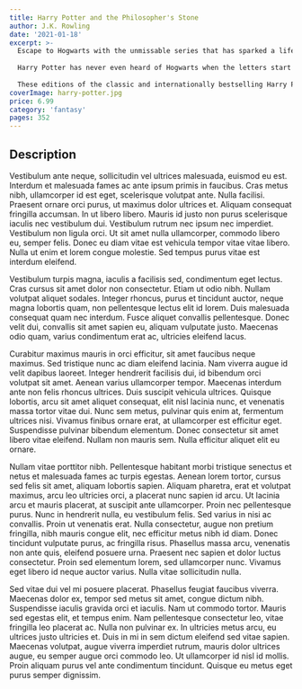 ```yaml
---
title: Harry Potter and the Philosopher's Stone
author: J.K. Rowling
date: '2021-01-18'
excerpt: >-
  Escape to Hogwarts with the unmissable series that has sparked a lifelong reading journey for children and families all over the world. The magic starts here.
  
  Harry Potter has never even heard of Hogwarts when the letters start dropping on the doormat at number four, Privet Drive. Addressed in green ink on yellowish parchment with a purple seal, they are swiftly confiscated by his grisly aunt and uncle. Then, on Harry's eleventh birthday, a great beetle-eyed giant of a man called Rubeus Hagrid bursts in with some astonishing news: Harry Potter is a wizard, and he has a place at Hogwarts School of Witchcraft and Wizardry. The magic starts here!
  
  These editions of the classic and internationally bestselling Harry Potter series feature thrilling jacket artwork by award-winning illustrator Jonny Duddle. They are the perfect starting point for anyone who's ready to lose themselves in the greatest children's story of all time.
coverImage: harry-potter.jpg
price: 6.99
category: 'fantasy'
pages: 352
---
```


## Description

Vestibulum ante neque, sollicitudin vel ultrices malesuada, euismod eu est. Interdum et malesuada fames ac ante ipsum primis in faucibus. Cras metus nibh, ullamcorper id est eget, scelerisque volutpat ante. Nulla facilisi. Praesent ornare orci purus, ut maximus dolor ultrices et. Aliquam consequat fringilla accumsan. In ut libero libero. Mauris id justo non purus scelerisque iaculis nec vestibulum dui. Vestibulum rutrum nec ipsum nec imperdiet. Vestibulum non ligula orci. Ut sit amet nulla ullamcorper, commodo libero eu, semper felis. Donec eu diam vitae est vehicula tempor vitae vitae libero. Nulla ut enim et lorem congue molestie. Sed tempus purus vitae est interdum eleifend.

Vestibulum turpis magna, iaculis a facilisis sed, condimentum eget lectus. Cras cursus sit amet dolor non consectetur. Etiam ut odio nibh. Nullam volutpat aliquet sodales. Integer rhoncus, purus et tincidunt auctor, neque magna lobortis quam, non pellentesque lectus elit id lorem. Duis malesuada consequat quam nec interdum. Fusce aliquet convallis pellentesque. Donec velit dui, convallis sit amet sapien eu, aliquam vulputate justo. Maecenas odio quam, varius condimentum erat ac, ultricies eleifend lacus.

Curabitur maximus mauris in orci efficitur, sit amet faucibus neque maximus. Sed tristique nunc ac diam eleifend lacinia. Nam viverra augue id velit dapibus laoreet. Integer hendrerit facilisis dui, id bibendum orci volutpat sit amet. Aenean varius ullamcorper tempor. Maecenas interdum ante non felis rhoncus ultrices. Duis suscipit vehicula ultrices. Quisque lobortis, arcu sit amet aliquet consequat, elit nisl lacinia nunc, et venenatis massa tortor vitae dui. Nunc sem metus, pulvinar quis enim at, fermentum ultrices nisi. Vivamus finibus ornare erat, at ullamcorper est efficitur eget. Suspendisse pulvinar bibendum elementum. Donec consectetur sit amet libero vitae eleifend. Nullam non mauris sem. Nulla efficitur aliquet elit eu ornare.

Nullam vitae porttitor nibh. Pellentesque habitant morbi tristique senectus et netus et malesuada fames ac turpis egestas. Aenean lorem tortor, cursus sed felis sit amet, aliquam lobortis sapien. Aliquam pharetra, erat et volutpat maximus, arcu leo ultricies orci, a placerat nunc sapien id arcu. Ut lacinia arcu et mauris placerat, at suscipit ante ullamcorper. Proin nec pellentesque purus. Nunc in hendrerit nulla, eu vestibulum felis. Sed varius in nisi ac convallis. Proin ut venenatis erat. Nulla consectetur, augue non pretium fringilla, nibh mauris congue elit, nec efficitur metus nibh id diam. Donec tincidunt vulputate purus, ac fringilla risus. Phasellus massa arcu, venenatis non ante quis, eleifend posuere urna. Praesent nec sapien et dolor luctus consectetur. Proin sed elementum lorem, sed ullamcorper nunc. Vivamus eget libero id neque auctor varius. Nulla vitae sollicitudin nulla.

Sed vitae dui vel mi posuere placerat. Phasellus feugiat faucibus viverra. Maecenas dolor ex, tempor sed metus sit amet, congue dictum nibh. Suspendisse iaculis gravida orci et iaculis. Nam ut commodo tortor. Mauris sed egestas elit, et tempus enim. Nam pellentesque consectetur leo, vitae fringilla leo placerat ac. Nulla non pulvinar ex. In ultricies metus arcu, eu ultrices justo ultricies et. Duis in mi in sem dictum eleifend sed vitae sapien. Maecenas volutpat, augue viverra imperdiet rutrum, mauris dolor ultrices augue, eu semper augue orci commodo leo. Ut ullamcorper id nisl id mollis. Proin aliquam purus vel ante condimentum tincidunt. Quisque eu metus eget purus semper dignissim. 
